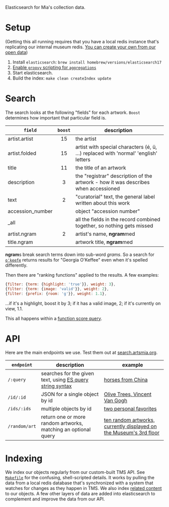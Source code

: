 Elasticsearch for Mia's collection data.

# Setup

(Getting this all running requires that you have a local redis instance
that's replicating our internal museum redis. [You can create your own from
our open data](https://github.com/artsmia/collection/blob/f9eebd151d663939d57177515d2f8ef86e1d7474/Makefile#L96-L103))

1. Install `elasticsearch`: `brew install homebrew/versions/elasticsearch17`
2. [Enable `groovy` scripting for `aggregations`](https://discuss.elastic.co/t/scripts-of-type-inline-operation-aggs-and-lang-groovy-are-disabled/2493/2)
3. Start elasticsearch.
4. Build the index: `make clean createIndex update`

# Search

The search looks at the following "fields" for each artwork. `Boost`
determines how important that particular field is.

`field` | `boost` | description
--- | :---: | ---
artist.artist | 15 | the artist
artist.folded | 15 | artist with special characters (é, ü, …) replaced with 'normal' 'english' letters
title | 11 | the title of an artwork
description | 3 | the "registrar" description of the artwork - how it was describes when accessioned
text | 2 | "curatorial" text, the general label written about this work
accession_number | | object "accession number"
\_all | | all the fields in the record combined together, so nothing gets missed
artist.ngram | 2 | artist's name, **ngram**med
title.ngram | | artwork title, **ngram**med

**ngram**s break search terms down into sub-word *grams*. So a
search for [`o'keefe`](https://collections.artsmia.org/search/o'keefe)
returns results for "Georgia O'Keffee" even when it's spelled differently.

Then there are "ranking functions" applied to the results. A few
examples:

```js
{filter: {term: {highlight: 'true'}}, weight: 3},
{filter: {term: {image: 'valid'}}, weight: 2},
{filter: {prefix: {room: 'g'}}, weight: 1.1},
```

…if it's a highlight, boost it by 3; if it has a valid image, 2; if it's
currently on view, 1.1.

This all happens within a [function score
query](https://www.elastic.co/guide/en/elasticsearch/reference/current/query-dsl-function-score-query.html).

# API

Here are the main endpoints we use. Test them out at [search.artsmia.org](https://search.artsmia.org).

`endpoint` | description | example
-- | -- | --
`/:query` | searches for the given text, using [ES query string syntax](https://www.elastic.co/guide/en/elasticsearch/reference/current/query-dsl-query-string-query.html#query-string-syntax) | [horses from China](http://search.artsmia.org/horse%20country:%22China%22)
`/id/:id` | JSON for a single object by id | [Olive Trees, Vincent Van Gogh](https://search.artsmia.org/id/1218)
`/ids/:ids` | multiple objects by id | [two personal favorites](https://search.artsmia.org/ids/13611,99789)
`/random/art` | return one or more random artworks, matching an optional query | [ten random artworks, currently displayed on the Museum's 3rd floor](https://search.artsmia.org/random/art?size=10&q=room:G3*)

# Indexing

We index our objects regularly from our custom-built TMS API. See [`Makefile`](Makefile) for the confusing, shell-scripted details. It works by pulling the data from a local redis database that's synchronized with a system that watches for changes as they happen in TMS. We also index [related content](https://github.com/artsmia/collection-info) to our objects. A few other layers of data are added into elasticsearch to complement and improve the data from our API.
